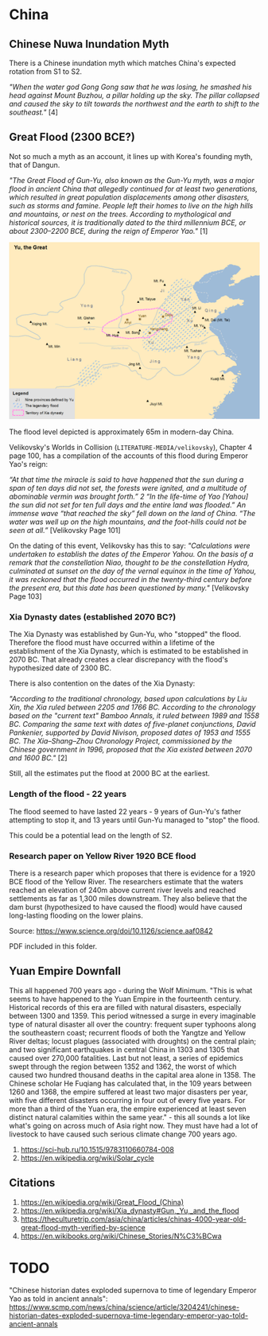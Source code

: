 # China

## Chinese Nuwa Inundation Myth

There is a Chinese inundation myth which matches China's expected rotation from S1 to S2.

*"When the water god Gong Gong saw that he was losing, he smashed his head against Mount Buzhou, a pillar holding up the sky. The pillar collapsed and caused the sky to tilt towards the northwest and the earth to shift to the southeast."* [4]

## Great Flood (2300 BCE?)

Not so much a myth as an account, it lines up with Korea's founding myth, that of Dangun.

*"The Great Flood of Gun-Yu, also known as the Gun-Yu myth, was a major flood in ancient China that allegedly continued for at least two generations, which resulted in great population displacements among other disasters, such as storms and famine. People left their homes to live on the high hills and mountains, or nest on the trees. According to mythological and historical sources, it is traditionally dated to the third millennium BCE, or about 2300–2200 BCE, during the reign of Emperor Yao."* [1]

![gun yu flood map](img/gun-yu-floodmap.png "gun yu flood map")

The flood level depicted is approximately 65m in modern-day China.

Velikovsky's Worlds in Collision (`LITERATURE-MEDIA/velikovsky`), Chapter 4 page 100, has a compilation of the accounts of this flood during Emperor Yao's reign:

*“At that time the miracle is said to have happened that the sun during a span of ten days did not set, the forests were ignited, and a multitude of abominable vermin was brought forth.” 2 “In the life-time of Yao [Yahou] the sun did not set for ten full days and the entire land was flooded.” An immense wave “that reached the sky” fell down on the land of China. “The water was well up on the high mountains, and the foot-hills could not be seen at all.”* [Velikovsky Page 101]

On the dating of this event, Velikovsky has this to say: *"Calculations were undertaken to establish the dates of the Emperor Yahou. On the basis of a remark that the constellation Niao, thought to be the constellation Hydra, culminated at sunset on the day of the vernal equinox in the time of Yahou, it was reckoned that the flood occurred in the twenty-third century before the present era, but this date has been questioned by many."* [Velikovsky Page 103]

### Xia Dynasty dates (established 2070 BC?)

The Xia Dynasty was established by Gun-Yu, who "stopped" the flood. Therefore the flood must have occurred within a lifetime of the establishment of the Xia Dynasty, which is estimated to be established in 2070 BC. That already creates a clear discrepancy with the flood's hypothesized date of 2300 BC.

There is also contention on the dates of the Xia Dynasty:

*"According to the traditional chronology, based upon calculations by Liu Xin, the Xia ruled between 2205 and 1766 BC. According to the chronology based on the "current text" Bamboo Annals, it ruled between 1989 and 1558 BC. Comparing the same text with dates of five-planet conjunctions, David Pankenier, supported by David Nivison, proposed dates of 1953 and 1555 BC. The Xia–Shang–Zhou Chronology Project, commissioned by the Chinese government in 1996, proposed that the Xia existed between 2070 and 1600 BC."* [2]

Still, all the estimates put the flood at 2000 BC at the earliest.

### Length of the flood - 22 years

The flood seemed to have lasted 22 years - 9 years of Gun-Yu's father attempting to stop it, and 13 years until Gun-Yu managed to "stop" the flood.

This could be a potential lead on the length of S2.

### Research paper on Yellow River 1920 BCE flood

There is a research paper which proposes that there is evidence for a 1920 BCE flood of the Yellow River. The researchers estimate that the waters reached an elevation of 240m above current river levels and reached settlements as far as 1,300 miles downstream. They also believe that the dam burst (hypothesized to have caused the flood) would have caused long-lasting flooding on the lower plains.

Source: https://www.science.org/doi/10.1126/science.aaf0842

PDF included in this folder.

## Yuan Empire Downfall

This all happened 700 years ago - during the Wolf Minimum. "This is what seems to have happened to the Yuan Empire in the fourteenth century. Historical records of this era are filled with natural disasters, especially between 1300 and 1359. This period witnessed a surge in every imaginable type of natural disaster all over the country: frequent super typhoons along the southeastern coast; recurrent floods of both the Yangtze and Yellow River deltas; locust plagues (associated with droughts) on the central plain; and two significant earthquakes in central China in 1303 and 1305 that caused over 270,000 fatalities. Last but not least, a series of epidemics swept through the region between 1352 and 1362, the worst of which caused two hundred thousand deaths in the capital area alone in 1358. The Chinese scholar He Fuqiang has calculated that, in the 109 years between 1260 and 1368, the empire suffered at least two major disasters per year, with five different disasters occurring in four out of every five years. For more than a third of the Yuan era, the empire experienced at least seven distinct natural calamities within the same year." - this all sounds a lot like what's going on across much of Asia right now. They must have had a lot of livestock to have caused such serious climate change 700 years ago.

1. https://sci-hub.ru/10.1515/9783110660784-008
2. https://en.wikipedia.org/wiki/Solar_cycle

## Citations

1. https://en.wikipedia.org/wiki/Great_Flood_(China)
2. https://en.wikipedia.org/wiki/Xia_dynasty#Gun,_Yu,_and_the_flood
3. https://theculturetrip.com/asia/china/articles/chinas-4000-year-old-great-flood-myth-verified-by-science
4. https://en.wikibooks.org/wiki/Chinese_Stories/N%C3%BCwa

# TODO

"Chinese historian dates exploded supernova to time of legendary Emperor Yao as told in ancient annals": https://www.scmp.com/news/china/science/article/3204241/chinese-historian-dates-exploded-supernova-time-legendary-emperor-yao-told-ancient-annals